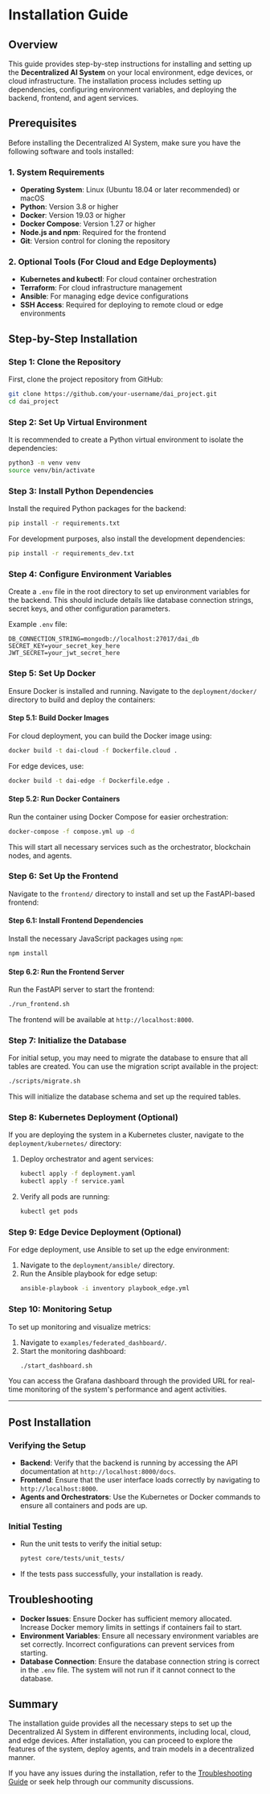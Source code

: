 # Installation Guide

## Overview
This guide provides step-by-step instructions for installing and setting up the **Decentralized AI System** on your local environment, edge devices, or cloud infrastructure. The installation process includes setting up dependencies, configuring environment variables, and deploying the backend, frontend, and agent services.

## Prerequisites
Before installing the Decentralized AI System, make sure you have the following software and tools installed:

### 1. System Requirements
- **Operating System**: Linux (Ubuntu 18.04 or later recommended) or macOS
- **Python**: Version 3.8 or higher
- **Docker**: Version 19.03 or higher
- **Docker Compose**: Version 1.27 or higher
- **Node.js and npm**: Required for the frontend
- **Git**: Version control for cloning the repository

### 2. Optional Tools (For Cloud and Edge Deployments)
- **Kubernetes and kubectl**: For cloud container orchestration
- **Terraform**: For cloud infrastructure management
- **Ansible**: For managing edge device configurations
- **SSH Access**: Required for deploying to remote cloud or edge environments

## Step-by-Step Installation

### Step 1: Clone the Repository
First, clone the project repository from GitHub:
```bash
git clone https://github.com/your-username/dai_project.git
cd dai_project
```

### Step 2: Set Up Virtual Environment
It is recommended to create a Python virtual environment to isolate the dependencies:
```bash
python3 -m venv venv
source venv/bin/activate
```

### Step 3: Install Python Dependencies
Install the required Python packages for the backend:
```bash
pip install -r requirements.txt
```
For development purposes, also install the development dependencies:
```bash
pip install -r requirements_dev.txt
```

### Step 4: Configure Environment Variables
Create a `.env` file in the root directory to set up environment variables for the backend. This should include details like database connection strings, secret keys, and other configuration parameters.

Example `.env` file:
```env
DB_CONNECTION_STRING=mongodb://localhost:27017/dai_db
SECRET_KEY=your_secret_key_here
JWT_SECRET=your_jwt_secret_here
```

### Step 5: Set Up Docker
Ensure Docker is installed and running. Navigate to the `deployment/docker/` directory to build and deploy the containers:

#### Step 5.1: Build Docker Images
For cloud deployment, you can build the Docker image using:
```bash
docker build -t dai-cloud -f Dockerfile.cloud .
```
For edge devices, use:
```bash
docker build -t dai-edge -f Dockerfile.edge .
```

#### Step 5.2: Run Docker Containers
Run the container using Docker Compose for easier orchestration:
```bash
docker-compose -f compose.yml up -d
```
This will start all necessary services such as the orchestrator, blockchain nodes, and agents.

### Step 6: Set Up the Frontend
Navigate to the `frontend/` directory to install and set up the FastAPI-based frontend:

#### Step 6.1: Install Frontend Dependencies
Install the necessary JavaScript packages using `npm`:
```bash
npm install
```

#### Step 6.2: Run the Frontend Server
Run the FastAPI server to start the frontend:
```bash
./run_frontend.sh
```
The frontend will be available at `http://localhost:8000`.

### Step 7: Initialize the Database
For initial setup, you may need to migrate the database to ensure that all tables are created. You can use the migration script available in the project:
```bash
./scripts/migrate.sh
```
This will initialize the database schema and set up the required tables.

### Step 8: Kubernetes Deployment (Optional)
If you are deploying the system in a Kubernetes cluster, navigate to the `deployment/kubernetes/` directory:
1. Deploy orchestrator and agent services:
   ```bash
   kubectl apply -f deployment.yaml
   kubectl apply -f service.yaml
   ```
2. Verify all pods are running:
   ```bash
   kubectl get pods
   ```

### Step 9: Edge Device Deployment (Optional)
For edge deployment, use Ansible to set up the edge environment:
1. Navigate to the `deployment/ansible/` directory.
2. Run the Ansible playbook for edge setup:
   ```bash
   ansible-playbook -i inventory playbook_edge.yml
   ```

### Step 10: Monitoring Setup
To set up monitoring and visualize metrics:
1. Navigate to `examples/federated_dashboard/`.
2. Start the monitoring dashboard:
   ```bash
   ./start_dashboard.sh
   ```
You can access the Grafana dashboard through the provided URL for real-time monitoring of the system's performance and agent activities.

---

## Post Installation
### Verifying the Setup
- **Backend**: Verify that the backend is running by accessing the API documentation at `http://localhost:8000/docs`.
- **Frontend**: Ensure that the user interface loads correctly by navigating to `http://localhost:8000`.
- **Agents and Orchestrators**: Use the Kubernetes or Docker commands to ensure all containers and pods are up.

### Initial Testing
- Run the unit tests to verify the initial setup:
  ```bash
  pytest core/tests/unit_tests/
  ```
- If the tests pass successfully, your installation is ready.

## Troubleshooting
- **Docker Issues**: Ensure Docker has sufficient memory allocated. Increase Docker memory limits in settings if containers fail to start.
- **Environment Variables**: Ensure all necessary environment variables are set correctly. Incorrect configurations can prevent services from starting.
- **Database Connection**: Ensure the database connection string is correct in the `.env` file. The system will not run if it cannot connect to the database.

## Summary
The installation guide provides all the necessary steps to set up the Decentralized AI System in different environments, including local, cloud, and edge devices. After installation, you can proceed to explore the features of the system, deploy agents, and train models in a decentralized manner.

If you have any issues during the installation, refer to the [Troubleshooting Guide](troubleshooting.md) or seek help through our community discussions.

